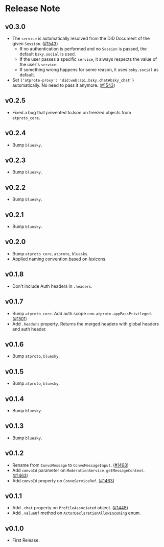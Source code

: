 # Release Note

## v0.3.0

- The `service` is automatically resolved from the DID Document of the given `Session`. ([#1543](https://github.com/myConsciousness/atproto.dart/pull/1543))
  - If no authentication is performed and no `Session` is passed, the default `bsky.social` is used.
  - If the user passes a specific `service`, it always respects the value of the user's `service`.
  - If something wrong happens for some reason, it uses `bsky.social` as default.
- Set `{'atproto-proxy': 'did:web:api.bsky.chat#bsky_chat'}` automatically. No need to pass it anymore. ([#1543](https://github.com/myConsciousness/atproto.dart/pull/1543))

## v0.2.5

- Fixed a bug that prevented toJson on freezed objects from `atproto_core`.

## v0.2.4

- Bump `bluesky`.

## v0.2.3

- Bump `bluesky`.

## v0.2.2

- Bump `bluesky`.

## v0.2.1

- Bump `bluesky`.

## v0.2.0

- Bump `atproto_core`, `atproto`, `bluesky`.
- Applied naming convention based on lexicons.

## v0.1.8

- Don't include Auth headers in `.headers`.

## v0.1.7

- Bump `atproto_core`. Add auth scope `com.atproto.appPassPrivileged`. ([#1501](https://github.com/myConsciousness/atproto.dart/issues/1501))
- Add `.headers` property. Returns the merged headers with global headers and auth header.

## v0.1.6

- Bump `atproto`, `bluesky`.

## v0.1.5

- Bump `atproto`, `bluesky`.

## v0.1.4

- Bump `bluesky`.

## v0.1.3

- Bump `bluesky`.

## v0.1.2

- Rename from `ConvoMessage` to `ConvoMessageInput`. ([#1463](https://github.com/myConsciousness/atproto.dart/issues/1463))
- Add `convoId` parameter on `ModerationService.getMessageContext`. ([#1463](https://github.com/myConsciousness/atproto.dart/issues/1463))
- Add `convoId` property on `ConvoServiceRef`. ([#1463](https://github.com/myConsciousness/atproto.dart/issues/1463))

## v0.1.1

- Add `.chat` property on `ProfileAssociated` object. ([#1448](https://github.com/myConsciousness/atproto.dart/issues/1448))
- Add `.valueOf` method on `ActorDeclarationAllowIncoming` enum.

## v0.1.0

- First Release.

